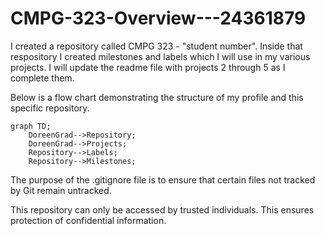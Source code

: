 # CMPG-323-Overview---24361879
I created a repository called CMPG 323 - "student number".
Inside that respository I created milestones and labels which I will use in my various projects.
I will update the readme file with projects 2 through 5 as I complete them.

Below is a flow chart demonstrating the structure of my profile and this specific repository.

```mermaid
graph TD;
    DoreenGrad-->Repository;
    DoreenGrad-->Projects;
    Repository-->Labels;
    Repository-->Milestones;
```

The purpose of the .gitignore file is to ensure that certain files not tracked by Git remain untracked.

This repository can only be accessed by trusted individuals. This ensures protection of confidential information.

